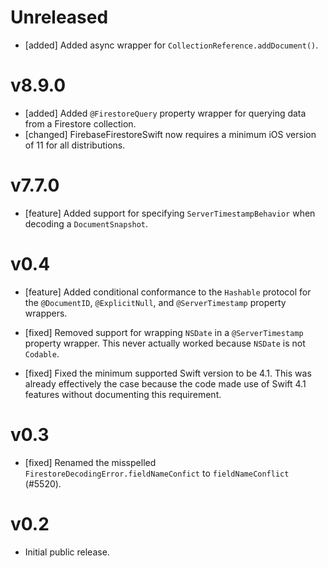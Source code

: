 # Unreleased
- [added] Added async wrapper for `CollectionReference.addDocument()`.

# v8.9.0
- [added] Added `@FirestoreQuery` property wrapper for querying data from a
  Firestore collection.
- [changed] FirebaseFirestoreSwift now requires a minimum iOS version of 11 for
  all distributions.

# v7.7.0
- [feature] Added support for specifying `ServerTimestampBehavior` when
  decoding a `DocumentSnapshot`.

# v0.4
- [feature] Added conditional conformance to the `Hashable` protocol for the
  `@DocumentID`, `@ExplicitNull`, and `@ServerTimestamp` property wrappers.

- [fixed] Removed support for wrapping `NSDate` in a `@ServerTimestamp`
  property wrapper. This never actually worked because `NSDate` is not
  `Codable`.
- [fixed] Fixed the minimum supported Swift version to be 4.1. This was already
  effectively the case because the code made use of Swift 4.1 features without
  documenting this requirement.

# v0.3
- [fixed] Renamed the misspelled `FirestoreDecodingError.fieldNameConfict` to
  `fieldNameConflict` (#5520).

# v0.2
- Initial public release.

